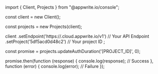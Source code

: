 import { Client, Projects } from "@appwrite.io/console";

const client = new Client();

const projects = new Projects(client);

client
    .setEndpoint('https://<REGION>.cloud.appwrite.io/v1') // Your API Endpoint
    .setProject('5df5acd0d48c2') // Your project ID
;

const promise = projects.updateAuthDuration('[PROJECT_ID]', 0);

promise.then(function (response) {
    console.log(response); // Success
}, function (error) {
    console.log(error); // Failure
});